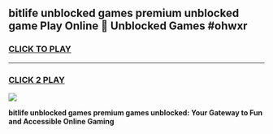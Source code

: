 
## bitlife unblocked games premium unblocked game Play Online 👋 Unblocked Games #ohwxr
<h3>
<a href="https://premium.freeplayer.one?title=bitlife_unblocked_games_premium&ref=21F">CLICK TO PLAY</a></h3>
<hr>

<h3>
<a href="https://premium.freeplayer.one?title=bitlife_unblocked_games_premium&ref=21F">CLICK 2 PLAY</a>
  
</h3>

<a href="https://premium.freeplayer.one?title=bitlife_unblocked_games_premium&ref=21F/"><img src="https://clearcache.store/games.png"></a>


**bitlife unblocked games premium games unblocked: Your Gateway to Fun and Accessible Online Gaming**

